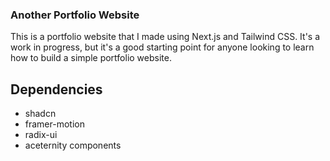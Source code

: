 ### Another Portfolio Website

This is a portfolio website that I made using Next.js and Tailwind CSS. It's a work in progress, but it's a good starting point for anyone looking to learn how to build a simple portfolio website.

## Dependencies
* shadcn
* framer-motion
* radix-ui
* aceternity components

